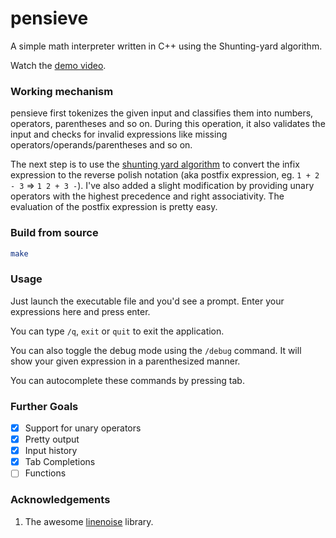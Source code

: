 # pensieve

A simple math interpreter written in C++ using the Shunting-yard algorithm.

Watch the [demo video](https://youtu.be/KPOjq7f3VuU).

### Working mechanism

pensieve first tokenizes the given input and classifies them into numbers, operators, parentheses and so on. During this operation, it also validates the input and checks for invalid expressions like missing operators/operands/parentheses and so on.

The next step is to use the [shunting yard algorithm](https://en.wikipedia.org/wiki/Shunting_yard_algorithm) to convert the infix expression to the reverse polish notation (aka postfix expression, eg. `1 + 2 - 3` => `1 2 + 3 -`). I've also added a slight modification by providing unary operators with the highest precedence and right associativity. The evaluation of the postfix expression is pretty easy.


### Build from source

```sh
make
```

### Usage

Just launch the executable file and you'd see a prompt. Enter your expressions here and press enter.

You can type `/q`, `exit` or `quit` to exit the application.

You can also toggle the debug mode using the `/debug` command. It will show your given expression in a parenthesized manner.

You can autocomplete these commands by pressing tab.


### Further Goals

- [x] Support for unary operators
- [x] Pretty output
- [x] Input history
- [x] Tab Completions
- [ ] Functions

### Acknowledgements

1. The awesome [linenoise](https://github.com/arangodb/linenoise-ng) library.